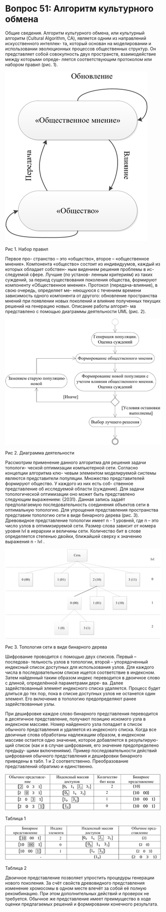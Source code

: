 # Вопрос 51: Алгоритм культурного обмена

Общие сведения. Алгоритм культурного обмена, или культурный алгоритм (Cultural Algorithm, CA), является одним из направлений искусственного интеллек- та, который основан на моделировании и использовании эволюционных процессов общественных структур. Он представляет собой совокупность двух пространств, взаимодействие между которыми опреде- ляется соответствующим протоколом или набором правил (рис. 1).

![Рис 1. Набор правил](../resources/imgs/t51_1.png)

Рис 1. Набор правил

Первое про- странство – это «общество», второе – «общественное мнение». Компонента «общество» состоит из индивидуумов, каждый из которых обладает собствен- ным видением решения проблемы в ис- следуемой сфере. Лучшие (по установ- ленным критериям) из таких суждений, за период существования поколения общества, формируют компоненту «Общественное мнение». Протокол (передача-влияние), в свою очередь, определяет ме- няющуюся с течением времени зависимость одного компонента от другого: обновление пространства мнений при появлении новых поколений и влияние полученных текущих решений на генерацию новых. Описание работы алгорит- ма представлено с помощью диаграммы деятельности UML (рис. 2).

![Рис 2. Диаграмма деятельности](../resources/imgs/t51_2.png)

Рис 2. Диаграмма деятельности

Рассмотрим применение данного алгоритма для решения задачи топологи- ческой оптимизации компьютерной сети. Согласно концепции алгоритма клю- чевым элементом моделируемой системы являются представители популяции. Множество представителей формируют общество. У каждого из них есть соб- ственное представление об исследуемой области (суждение). Для задачи топологической оптимизации оно может быть представлено следующим выражением: {2031}. Данная запись задаёт предполагаемую последовательность соединения объектов сети в оптимальную топологию. Для упрощения представления пространства представим топологию сети в виде бинарного дерева (рис. 3). Древовидное представление топологии имеет n - 1 уровней, где n – это число узлов в оптимизируемой сети. Размер слова зависит от номера уровня lvl в иерархии и величины сети. Количество бит в слове определяется степенью двойки, ближайшей сверху к значению выражения n - lvl .

![Рис 3. Топология сети в виде бинарного дерева](../resources/imgs/t51_3.png)

Рис 3. Топология сети в виде бинарного дерева

Шифрование проводится с помощью двух списков. Первый – последова- тельность узлов в топологии, второй – упорядоченный индексный список доступных для использования узлов. Для каждого числа в последовательном списке ищется соответствие в индексном. Затем найденный таким образом индекс переводится в двоичное слово с длиной, определённой параметрами дере- ва. Далее задействованный элемент индексного списка удаляется. Процесс будет длиться до тех пор, пока в списке доступных узлов не останется один элемент. Его включение в топологию предопределяют ранее задействованные узлы.

При дешифровке каждое слово бинарного представления переводится в десятичное представление, получают позицию искомого узла в индексном массиве. Номер найденного узла попадает в список обычного представления и удаляется из
индексного списка. Когда все двоичные слова обработаны надлежащим образом, в индексном массиве остается одно значение, которое добавляется в результирую- щий список (как и в случае шифрования, его значение предопределено предыду- щими включениями). Пример последовательности действий шифрования обычного представления и дешифровки бинарного приведены в табл. 1 и 2 соответственно. Преобразование представлений обратимо и единственно.

![Таблица 1](../resources/imgs/t51_4.png)

Таблица 1

![Таблица 2](../resources/imgs/t51_5.png)

Таблица 2

Двоичное представление позволяет упростить процедуры генерации нового поколения. За счёт свойств древовидного представления изменение хромосомы в одном месте влечёт за собой её полную рекомбинацию. При этом дополнительных действий и проверок не требуется. Обычное же представление имеет преимущество в ходе оценки предлагаемых решений и формировании конечного результата.
